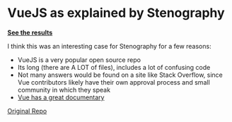 # VueJS as explained by Stenography

[**See the results**](https://github.com/StenographyDev/vue/search?q=generated+by+stenography+autopilot+%5B+%F0%9F%9A%97%F0%9F%91%A9%E2%80%8D%E2%9C%88%EF%B8%8F+%5D)

I think this was an interesting case for Stenography for a few reasons:

- VueJS is a very popular open source repo
- Its long (there are A LOT of files), includes a lot of confusing code
- Not many answers would be found on a site like Stack Overflow, since Vue contributors likely have their own approval process and small community in which they speak
- [Vue has a great documentary](https://www.youtube.com/watch?v=OrxmtDw4pVI&ab_channel=Honeypot)

[Original Repo](https://github.com/vuejs/vue)